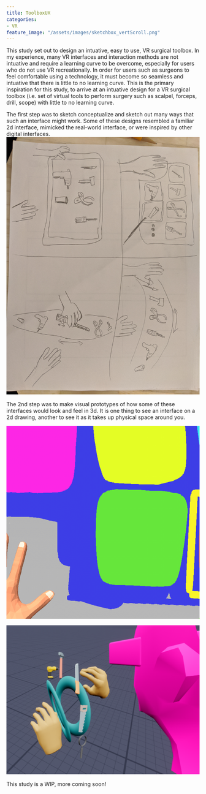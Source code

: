 ```yaml
---
title: ToolboxUX
categories:
- VR
feature_image: "/assets/images/sketchbox_vertScroll.png"
---
```


This study set out to design an intuative, easy to use, VR surgical toolbox. In my experience, many VR interfaces and interaction methods are not intuative and require a learning curve to be overcome, especially for users who do not use VR recreationally. In order for users such as surgeons to feel comfortable using a technology, it must become so seamless and intuative that there is little to no learning curve. This is the primary inspiration for this study, to arrive at an intuative design for a VR surgical toolbox (i.e. set of virtual tools to perform surgery such as scalpel, forceps, drill, scope) with little to no learning curve.  

The first step was to sketch conceptualize and sketch out many ways that such an interface might work. Some of these designs resembled a familiar 2d interface, mimicked the real-world interface, or were inspired by other digital interfaces.
![image](/assets/images/UX_sketches.jpg)

The 2nd step was to make visual prototypes of how some of these interfaces would look and feel in 3d. It is one thing to see an interface on a 2d drawing, another to see it as it takes up physical space around you.

![image](/assets/images/flatUI_tilt.gif)

![image](/assets/images/sketchbox_vertScroll.png)

This study is a WIP, more coming soon!
